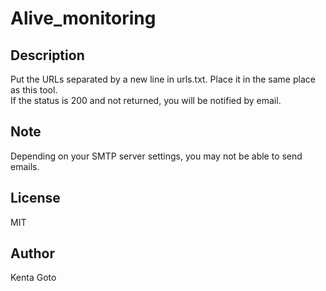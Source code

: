 # Alive_monitoring

## Description  
Put the URLs separated by a new line in urls.txt. Place it in the same place as this tool.  
If the status is 200 and not returned, you will be notified by email.  

## Note  
Depending on your SMTP server settings, you may not be able to send emails.  

## License
MIT

## Author  
Kenta Goto
